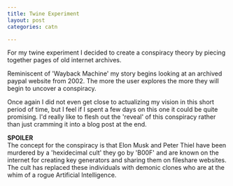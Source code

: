 ```yaml
---
title: Twine Experiment
layout: post
categories: catn

---
```


For my twine experiment I decided to create a conspiracy theory by piecing together pages of old internet archives.

Reminiscent of 'Wayback Machine' my story begins looking at an archived paypal website from 2002. The more the user explores the more they will begin to uncover a conspiracy.

Once again I did not even get close to actualizing my vision in this short period of time, but I feel if I spent a few days on this one it could be quite promising. I'd really like to flesh out the 'reveal' of this conspiracy rather than just cramming it into a blog post at the end. 


**SPOILER**<br>
The concept for the conspiracy is that Elon Musk and Peter Thiel have been murdered by a 'hexidecimal cult' they go by 'B00F' and are known on the internet for creating key generators and sharing them on fileshare websites. The cult has replaced these individuals with demonic clones who are at the whim of a rogue Artificial Intelligence.
